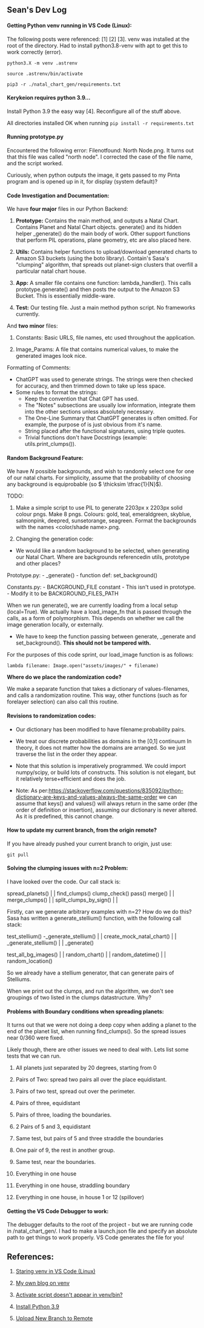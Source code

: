 ## Sean's Dev Log

#### Getting Python venv running in VS Code (Linux):

The following posts were referenced: [1] [2] [3]. venv was installed at the root of the directory. Had to install
python3.8-venv with apt to get this to work correctly (error).

```
python3.X -m venv .astrenv

source .astrenv/bin/activate

pip3 -r ./natal_chart_gen/requirements.txt
```

#### Kerykeion requires python 3.9...

Install Python 3.9 the easy way [4]. Reconfigure all of the stuff above.

All directories installed OK when running `pip install -r requirements.txt`

#### Running prototype.py

Encountered the following error: Filenotfound: North Node.png. It turns out that this file was called "north node". I corrected the case of the file name, and the script worked.

Curiously, when python outputs the image, it gets passed to my Pinta program and is opened up in it, for display (system default)?

#### Code Investigation and Documentation:

We have **four major** files in our Python Backend:

1) **Prototype:** Contains the main method, and outputs a Natal Chart. Contains Planet and Natal Chart objects. generate() and its hidden helper _generate() do the main body of work. Other support functions that perform PIL operations, plane geometry, etc are also placed here.

2) **Utils:** Contains helper functions to upload/download generated charts to Amazon S3 buckets (using the boto library). Contain's Sasa's "clumping" algorithm, that spreads out planet-sign clusters that overfill a particular natal chart house. 

3) **App:** A smaller file contains one function: lambda_handler(). This calls prototype.generate() and then posts the output to the Amazon S3 Bucket. This is essentially middle-ware.

4) **Test:** Our testing file. Just a main method python script. No frameworks currently.

And **two minor** files:

1) Constants: Basic URLS, file names, etc used throughout the application.

2) Image_Params: A file that contains numerical values, to make the generated images look nice.

Formatting of Comments:

- ChatGPT was used to generate strings. The strings were then checked for accuracy, and then trimmed down to take up less space.
- Some rules to format the strings:
    - Keep the convention that Chat GPT has used.
    - The "Notes" subsections are usually low information, integrate them into the other sections unless absolutely necessary.
    - The One-Line Summary that ChatGPT generates is often omitted. For example, the purpose of <class Planet> is just obvious from it's name.
    - String placed after the functional signatures, using triple quotes.
    - Trivial functions don't have Docstrings (example: utils.print_clumps()).

#### Random Background Feature:

We have *N* possible backgrounds, and wish to randomly select one for one of our natal charts. For simplicity, assume that the probability of choosing any background is equiprobable (so $ \thicksim \tfrac{1}{N}$).

TODO:

1) Make a simple script to use PIL to generate 2203px x 2203px solid colour pngs. Make 8 pngs. Colours: gold, teal, emeraldgreen, skyblue, salmonpink, deepred, sunsetorange, seagreen. Format the backgrounds with the names <color/shade name>.png.

2) Changing the generation code:

- We would like a random background to be selected, when generating our Natal Chart. Where are backgrounds referencedin utils, prototype and other places?

Prototype.py:
    - _generate()
    - function def: set_background()

Constants.py:
    - BACKGROUND_FILE constant
        - This isn't used in prototype.
        - Modify it to be BACKGROUND_FILES_PATH

When we run generate(), we are currently loading from a local setup (local=True). We actually have a load_image_fn that is passed through the calls, as a form of polymorphism. This depends on whether we call the image generation locally, or externally.
- We have to keep the function passing between generate, _generate and set_background(). **This should not be tampered with.**

For the purposes of this code sprint, our load_image function is as follows:

```
lambda filename: Image.open("assets/images/" + filename) 

```
**Where do we place the randomization code?** 

We make a separate function that takes a dictionary of values-filenames, and calls a randomization routine. This way, other functions (such as for forelayer selection) can also call this routine.


#### Revisions to randomization codes:

- Our dictionary has been modified to have filename:probability pairs.
- We treat our discrete probabilities as domains in the [0,1] continuum In theory, it does not matter how the domains are arranged. So we just traverse the list in the order they appear.
- Note that this solution is imperatively programmed. We could import numpy/scipy, or build lots of constructs. This solution is not elegant, but it relatively terse+efficient and does the job.

- Note: As per:https://stackoverflow.com/questions/835092/python-dictionary-are-keys-and-values-always-the-same-order we can assume that keys() and values() will always return in the same order (the order of definition or insertion), assuming our dictionary is never altered. As it is predefined, this cannot change.

#### How to update my current branch, from the origin remote?

If you have already pushed your current branch to origin, just use:

```
git pull
```

#### Solving the clumping issues with n=2 Problem:

I have looked over the code. Our call stack is:

spread_planets()
|
|
find_clumps()
    clump_check()
    pass()
    merge()
|
|
merge_clumps()
|
|
split_clumps_by_sign()
|
|

Firstly, can we generate arbitrary examples with n=2? How do we do this? Sasa has written a generate_stellium() function, with the following call stack:

test_stellium()
    -_generate_stellium()
    |
    |
    create_mock_natal_chart()
|
|
_generate_stellium()
|
|
_generate()

test_all_bg_images()
|
|
random_chart()
|
|
random_datetime()
|
|
random_location()

So we already have a stellium generator, that can generate pairs of Stelliums.

When we print out the clumps, and run the algorithm, we don't see groupings of two listed in the clumps datastructure. Why?

#### Problems with Boundary conditions when spreading planets:

It turns out that we were not doing a deep copy when adding a planet to the end of the planet list, when running find_clumps(). So the spread issues near 0/360 were fixed.

Likely though, there are other issues we need to deal with. Lets list some tests that we can run.

1) All planets just separated by 20 degrees, starting from 0

2) Pairs of Two: spread two pairs all over the place equidistant.

3) Pairs of two test, spread out over the perimeter.

4) Pairs of three, equidistant

5) Pairs of three, loading the boundaries.

6) 2 Pairs of 5 and 3, equidistant

7) Same test, but pairs of 5 and three straddle the boundaries

8) One pair of 9, the rest in another group.

9) Same test, near the boundaries.

10) Everything in one house

11) Everything in one house, straddling boundary

12) Everything in one house, in house 1 or 12 (spillover)

#### Getting the VS Code Debugger to work:

The debugger defaults to the root of the project - but we are running code in /natal_chart_gen/. I had to make a launch.json file and specify an absolute path to get things to work properly. VS Code generates the file for you!


## References:

1) [Staring venv in VS Code (Linux)](https://www.pythonguis.com/tutorials/getting-started-vs-code-python/#:~:text=To%20use%20a%20virtual%20environment,selecting%20%3E%20Python%3A%20Select%20Interpreter%20.)

2) [My own blog on venv](http://www.cumulativeparadigms.org/wordpress/index.php/2019/03/13/building-a-simple-python-environment-for-data-science-and-development/)

3) [Activate script doesn't appear in venv/bin?](https://stackoverflow.com/questions/41687841/there-is-no-activate-when-i-am-trying-to-run-my-virtual-env)

4) [Install Python 3.9](https://linuxize.com/post/how-to-install-python-3-9-on-ubuntu-20-04/)

5) [Upload New Branch to Remote](https://stackoverflow.com/questions/2765421/how-do-i-push-a-new-local-branch-to-a-remote-git-repository-and-track-it-too)

<!-- 6) [Update your current branch from more recent origin](https://stackoverflow.com/questions/11278497/update-a-local-branch-with-the-changes-from-a-tracked-remote-branch) -->